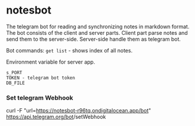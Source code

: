 # notesbot

The telegram bot for reading and synchronizing notes in markdown format. The bot consists of the client and server parts. Client part parse notes and send them to the server-side. Server-side handle them as telegram bot. 

Bot commands:
`get list` - shows index of all notes.

Environment variable for server app.
```
s_PORT
TOKEN - telegram bot token
DB_FILE
```

### Set telegram Webhook
curl -F "url=https://notesbot-r96tq.ondigitalocean.app/bot"  https://api.telegram.org/bot<token>/setWebhook